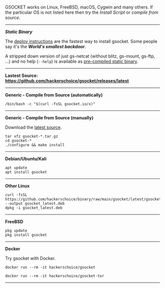

GSOCKET works on Linux, FreeBSD, macOS, Cygwin and many others. If the particular OS is not listed here then try the *Install Script* or *compile from source*.

---
***Static Binary***

The [deploy instructions](https://www.gsocket.io/deploy/) are the fastest way to install gsocket. Some people say it's the **_World's smallest backdoor_**.

A stripped down version of just gs-netcat (without blitz, gs-mount, gs-ftp, ...) and no help (`--help`) is available as [pre-compiled static binary](https://github.com/hackerschoice/binary/tree/main/gsocket/bin).

---

**Lastest Source: https://github.com/hackerschoice/gsocket/releases/latest**  

---
**Generic - Compile from Source (automatically)**
```
/bin/bash -c "$(curl -fsSL gsocket.io/x)"
```
---
**Generic - Compile from Source (manually)**

Download the [latest source](https://github.com/hackerschoice/gsocket/releases/tag/v1.4.33).
```
tar xfz gsocket-*.tar.gz
cd gsocket-*
./configure && make install
```
---
**Debian/Ubuntu/Kali**
```
apt update
apt install gsocket
```
---
**Other Linux**
```
curl -fsSL https://github.com/hackerschoice/binary/raw/main/gsocket/latest/gsocket_1.4.32_all.deb --output gsocket_latest.deb
dpkg -i gsocket_latest.deb
```
---
**FreeBSD**
```
pkg update
pkg install gsocket
```
---
**Docker**

Try gsocket with Docker.
```
docker run --rm -it hackerschoice/gsocket
```
```
docker run --rm -it hackerschoice/gsocket-tor
```
---







